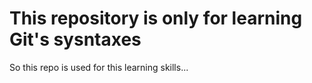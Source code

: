# This repository is only for learning Git's sysntaxes
So this repo is used for this learning skills...
